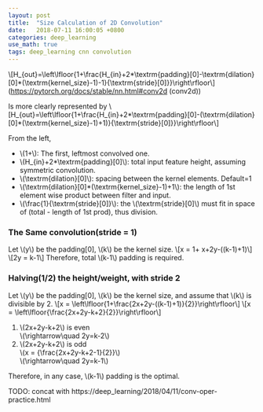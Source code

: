 ```yaml
---
layout: post
title:  "Size Calculation of 2D Convolution"
date:   2018-07-11 16:00:05 +0800
categories: deep_learning
use_math: true
tags: deep_learning cnn convolution
---
```


\\[H\_\{out\}=\left\lfloor\{1+\frac\{H\_\{in\}+2*\textrm\{padding\}[0]-\textrm\{dilation\}[0]\*(\textrm\{kernel_size\}-1)-1\}\{\textrm\{stride\}[0]\}\}\right\rfloor\\]
(<a href="https://pytorch.org/docs/stable/nn.html#conv2d" target="_blank">https://pytorch.org/docs/stable/nn.html#conv2d (conv2d)</a>)

Is more clearly represented by
\\[H\_\{out\}=\left\lfloor\{1+\frac\{H\_\{in\}+2*\textrm\{padding\}[0]-(\textrm\{dilation\}[0]\*(\textrm\{kernel_size\}-1)+1)\}\{\textrm\{stride\}[0]\}\}\right\rfloor\\]

From the left,
* \\(1+\\): The first, leftmost convolved one.
* \\(H\_\{in\}+2*\textrm\{padding\}[0]\\): total input feature height, assuming symmetric convolution.
* \\(\textrm\{dilation\}[0]\\): spacing between the kernel elements. Default=1
* \\(\textrm\{dilation\}[0]\*(\textrm\{kernel_size\}-1)+1\\): the length of 1st element wise product between filter and input. 
* \\(\frac\{1\}\{\textrm\{stride\}[0]\}\\): the \\(\textrm\{stride\}[0]\\) must fit in space of (total - length of 1st prod), thus division.

### The Same convolution(stride = 1)
Let \\(y\\) be the padding[0], \\(k\\) be the kernel size.
\\[x = 1+ x+2y-((k-1)+1)\\]
\\[2y = k-1\\]
Therefore, total \\(k-1\\) padding is required.


### Halving(1/2) the height/weight, with stride 2
Let \\(y\\) be the padding[0], \\(k\\) be the kernel size, and assume that \\(k\\) is divisible by 2.
\\[x = \left\lfloor\{1+\frac\{2x+2y-((k-1)+1)\}\{2\}}\right\rfloor\\]
\\[x = \left\lfloor\{\frac\{2x+2y-k+2\}\{2\}}\right\rfloor\\]
1. \\(2x+2y-k+2\\) is even  
\\(\rightarrow\quad 2y=k-2\\)
1. \\(2x+2y-k+2\\) is odd  
\\(x = \{\frac\{2x+2y-k+2-1\}\{2\}}\\)  
\\(\rightarrow\quad 2y=k-1\\)

Therefore, in any case, \\(k-1\\) padding is the optimal. 



TODO: concat with https://deep_learning/2018/04/11/conv-oper-practice.html